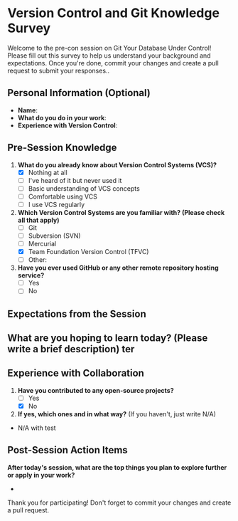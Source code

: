 # Version Control and Git Knowledge Survey

Welcome to the pre-con session on Git Your Database Under Control! Please fill out this survey to help us understand your background and expectations. Once you're done, commit your changes and create a pull request to submit your responses..

## Personal Information (Optional)
- **Name**: 
- **What do you do in your work**: 
- **Experience with Version Control**: 

## Pre-Session Knowledge
1. **What do you already know about Version Control Systems (VCS)?**
   - [x] Nothing at all
   - [ ] I've heard of it but never used it
   - [ ] Basic understanding of VCS concepts
   - [ ] Comfortable using VCS
   - [ ] I use VCS regularly

2. **Which Version Control Systems are you familiar with? (Please check all that apply)**
   - [ ] Git
   - [ ] Subversion (SVN)
   - [ ] Mercurial
   - [x] Team Foundation Version Control (TFVC)
   - [ ] Other: 

3. **Have you ever used GitHub or any other remote repository hosting service?**
   - [ ] Yes
   - [ ] No

## Expectations from the Session
**What are you hoping to learn today?** (Please write a brief description)
ter
- 

## Experience with Collaboration
1. **Have you contributed to any open-source projects?**
   - [ ] Yes
   - [x] No

2. **If yes, which ones and in what way?** (If you haven't, just write N/A)

- N/A with test

## Post-Session Action Items
**After today's session, what are the top things you plan to explore further or apply in your work?**

- 

Thank you for participating! Don't forget to commit your changes and create a pull request.
